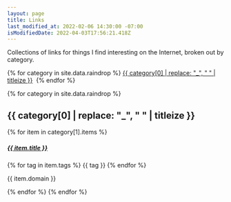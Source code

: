 ```yaml
---
layout: page
title: Links
last_modified_at: 2022-02-06 14:30:00 -07:00
isModifiedDate: 2022-04-03T17:56:21.418Z
---
```


Collections of links for things I find interesting on the Internet, broken out by category.

<p class="text-center">
{% for category in site.data.raindrop %}
 <a href="#{{ category[0] }}">{{ category[0] | replace: "_", " " | titleize }}</a>&nbsp;
{% endfor %}
</p>

{% for category in site.data.raindrop %}
<h2 id="{{ category[0] }}">{{ category[0] | replace: "_", " " | titleize }}</h2>
  {% for item in category[1].items %}
  <div class="card mb-3" data-raindrop-item-id="{{ item.id }}" id="{{ item.id }}">
    <div class="row g-0">
      <div class="col-sm-2 card-img-bg"
        style="{% if item.cover %}background-image: url('{{ item.cover }}'){% else %}background-color: #eee;{% endif %}">
        <!-- <img src="{{ item.cover }}" class="img-fluid rounded-start link-card-image"> -->
      </div>
      <div class="col-sm-10">
        <div class="card-body">
          <h5 class="card-title"><a href="{{ item.link }}"
              target="_blank">{{ item.title }}</a></h5>
        </div>
      </div>
      <div class="card-footer text-muted">
        <div class="row">
          <div class="col-sm-6">
          {% for tag in item.tags %}
          <span class="badge rounded-pill bg-dark text-light"
            data-raindrop-item-tag="{{ tag }}">{{ tag }}</span>
          {% endfor %}
          </div>
          <div class="col-sm-6 text-end">
            <p class="small text-muted font-monospace m-0">{{ item.domain }}</p>
          </div>
        </div>
      </div>
    </div>
  </div>
  {% endfor %}
{% endfor %}

